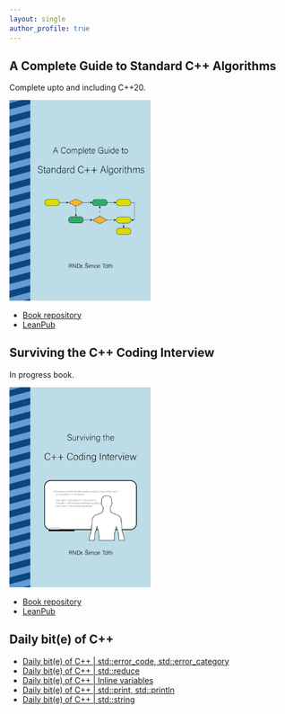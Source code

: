 ```yaml
---
layout: single
author_profile: true
---
```


## A Complete Guide to Standard C++ Algorithms

Complete upto and including C++20.

[<img src="assets/images/book_algorithms_cover.png" width="50%">](https://leanpub.com/cpp-algorithms-guide)

- [Book repository](https://github.com/HappyCerberus/book-cpp-algorithms)
- [LeanPub](https://leanpub.com/cpp-algorithms-guide)

## Surviving the C++ Coding Interview

In progress book.

[<img src="assets/images/book_coding_interview_cover.png" width="50%">](https://leanpub.com/cpp-coding-interview)

- [Book repository](https://leanpub.com/cpp-coding-interview)
- [LeanPub](https://leanpub.com/cpp-coding-interview)

## Daily bit(e) of C++

<ul>
<!-- SUBSTACK:START --><li><a href="https://simontoth.substack.com/p/daily-bite-of-c-stderror_code-stderror_category">Daily bit&lpar;e&rpar; of C++ | std::error_code, std::error_category</a></li><li><a href="https://simontoth.substack.com/p/daily-bite-of-c-stdreduce">Daily bit&lpar;e&rpar; of C++ | std::reduce</a></li><li><a href="https://simontoth.substack.com/p/daily-bite-of-c-inline-variables">Daily bit&lpar;e&rpar; of C++ | Inline variables</a></li><li><a href="https://simontoth.substack.com/p/daily-bite-of-c-stdprint-stdprintln">Daily bit&lpar;e&rpar; of C++ | std::print, std::println</a></li><li><a href="https://simontoth.substack.com/p/daily-bite-of-c-stdstring">Daily bit&lpar;e&rpar; of C++ | std::string</a></li><!-- SUBSTACK:END -->
</ul>
